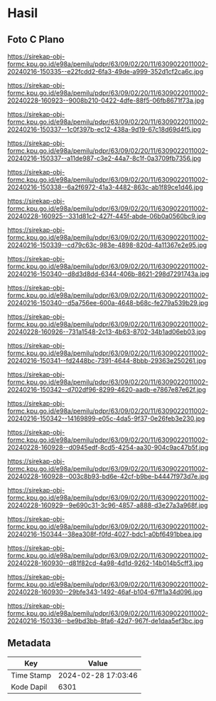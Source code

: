 # Hasil

## Foto C Plano

https://sirekap-obj-formc.kpu.go.id/e98a/pemilu/pdpr/63/09/02/20/11/6309022011002-20240216-150335--e22fcdd2-6fa3-49de-a999-352d1cf2ca6c.jpg

https://sirekap-obj-formc.kpu.go.id/e98a/pemilu/pdpr/63/09/02/20/11/6309022011002-20240228-160923--9008b210-0422-4dfe-88f5-06fb8671f73a.jpg

https://sirekap-obj-formc.kpu.go.id/e98a/pemilu/pdpr/63/09/02/20/11/6309022011002-20240216-150337--1c0f397b-ec12-438a-9d19-67c18d69d4f5.jpg

https://sirekap-obj-formc.kpu.go.id/e98a/pemilu/pdpr/63/09/02/20/11/6309022011002-20240216-150337--a11de987-c3e2-44a7-8c1f-0a3709fb7356.jpg

https://sirekap-obj-formc.kpu.go.id/e98a/pemilu/pdpr/63/09/02/20/11/6309022011002-20240216-150338--6a2f6972-41a3-4482-863c-ab1f89ce1d46.jpg

https://sirekap-obj-formc.kpu.go.id/e98a/pemilu/pdpr/63/09/02/20/11/6309022011002-20240228-160925--331d81c2-427f-445f-abde-06b0a0560bc9.jpg

https://sirekap-obj-formc.kpu.go.id/e98a/pemilu/pdpr/63/09/02/20/11/6309022011002-20240216-150339--cd79c63c-983e-4898-820d-4a11367e2e95.jpg

https://sirekap-obj-formc.kpu.go.id/e98a/pemilu/pdpr/63/09/02/20/11/6309022011002-20240216-150340--d8d3d8dd-6344-406b-8621-298d7291743a.jpg

https://sirekap-obj-formc.kpu.go.id/e98a/pemilu/pdpr/63/09/02/20/11/6309022011002-20240216-150340--d5a756ee-600a-4648-b68c-fe279a539b29.jpg

https://sirekap-obj-formc.kpu.go.id/e98a/pemilu/pdpr/63/09/02/20/11/6309022011002-20240228-160926--731a1548-2c13-4b63-8702-34b1ad06eb03.jpg

https://sirekap-obj-formc.kpu.go.id/e98a/pemilu/pdpr/63/09/02/20/11/6309022011002-20240216-150341--fd2448bc-7391-4644-8bbb-29363e250261.jpg

https://sirekap-obj-formc.kpu.go.id/e98a/pemilu/pdpr/63/09/02/20/11/6309022011002-20240216-150342--d702df96-8299-4620-aadb-e7867e87e62f.jpg

https://sirekap-obj-formc.kpu.go.id/e98a/pemilu/pdpr/63/09/02/20/11/6309022011002-20240216-150342--14169899-e05c-4da5-9f37-0e26feb3e230.jpg

https://sirekap-obj-formc.kpu.go.id/e98a/pemilu/pdpr/63/09/02/20/11/6309022011002-20240228-160928--d0945edf-8cd5-4254-aa30-904c9ac47b5f.jpg

https://sirekap-obj-formc.kpu.go.id/e98a/pemilu/pdpr/63/09/02/20/11/6309022011002-20240228-160928--003c8b93-bd6e-42cf-b9be-b4447f973d7e.jpg

https://sirekap-obj-formc.kpu.go.id/e98a/pemilu/pdpr/63/09/02/20/11/6309022011002-20240228-160929--9e690c31-3c96-4857-a888-d3e27a3a968f.jpg

https://sirekap-obj-formc.kpu.go.id/e98a/pemilu/pdpr/63/09/02/20/11/6309022011002-20240216-150344--38ea308f-f0fd-4027-bdc1-a0bf6491bbea.jpg

https://sirekap-obj-formc.kpu.go.id/e98a/pemilu/pdpr/63/09/02/20/11/6309022011002-20240228-160930--d81f82cd-4a98-4d1d-9262-14b014b5cff3.jpg

https://sirekap-obj-formc.kpu.go.id/e98a/pemilu/pdpr/63/09/02/20/11/6309022011002-20240228-160930--29bfe343-1492-46af-b104-67ff1a34d096.jpg

https://sirekap-obj-formc.kpu.go.id/e98a/pemilu/pdpr/63/09/02/20/11/6309022011002-20240216-150336--be9bd3bb-8fa6-42d7-967f-de1daa5ef3bc.jpg


## Metadata

| Key        | Value               |
| ---------- | ------------------- |
| Time Stamp | 2024-02-28 17:03:46 |
| Kode Dapil | 6301                |



